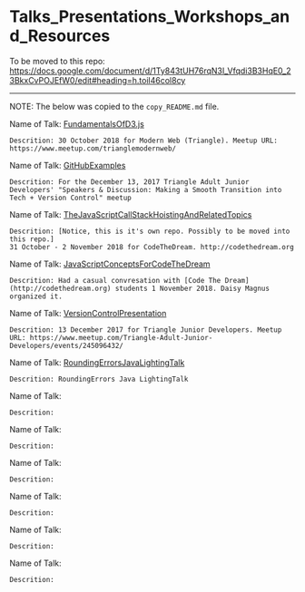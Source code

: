 # Talks_Presentations_Workshops_and_Resources

To be moved to this repo:
https://docs.google.com/document/d/1Ty843tUH76rqN3I_Vfqdi3B3HqE0_23BkxCvPOJEfW0/edit#heading=h.toil46col8cy

---
NOTE: The below was copied to the `copy_README.md` file.

Name of Talk: [FundamentalsOfD3.js](https://github.com/JamieBort/TalksPresentationsWorkshops/tree/master/FundamentalsOfD3.js)
```
Descrition: 30 October 2018 for Modern Web (Triangle). Meetup URL: https://www.meetup.com/trianglemodernweb/
```

Name of Talk: [GitHubExamples](https://github.com/JamieBort/TalksPresentationsWorkshops/tree/master/GitHubExample)
```
Descrition: For the December 13, 2017 Triangle Adult Junior Developers' "Speakers & Discussion: Making a Smooth Transition into Tech + Version Control" meetup
```

Name of Talk: [TheJavaScriptCallStackHoistingAndRelatedTopics](https://github.com/JamieBort/TheJavaScriptCallStackHoistingAndRelatedTopics)
```
Descrition: [Notice, this is it's own repo. Possibly to be moved into this repo.]
31 October - 2 November 2018 for CodeTheDream. http://codethedream.org
```

Name of Talk: [JavaScriptConceptsForCodeTheDream](https://github.com/JamieBort/TalksPresentationsWorkshops/tree/master/JavaScriptConceptsForCodeTheDream)
```
Descrition: Had a casual convresation with [Code The Dream](http://codethedream.org) students 1 November 2018. Daisy Magnus organized it.
```

Name of Talk: [VersionControlPresentation](https://github.com/JamieBort/TalksPresentationsWorkshops/tree/master/VersionControlPresentation)
```
Descrition: 13 December 2017 for Triangle Junior Developers. Meetup URL: https://www.meetup.com/Triangle-Adult-Junior-Developers/events/245096432/
```

Name of Talk: [RoundingErrorsJavaLightingTalk](https://github.com/JamieBort/TalksPresentationsWorkshops/tree/master/RoundingErrorsJavaLightingTalk)
```
Descrition: RoundingErrors Java LightingTalk
```

Name of Talk: []()
```
Descrition: 
```

Name of Talk: []()
```
Descrition: 
```

Name of Talk: []()
```
Descrition: 
```

Name of Talk: []()
```
Descrition: 
```

Name of Talk: []()
```
Descrition: 
```

Name of Talk: []()
```
Descrition: 
```